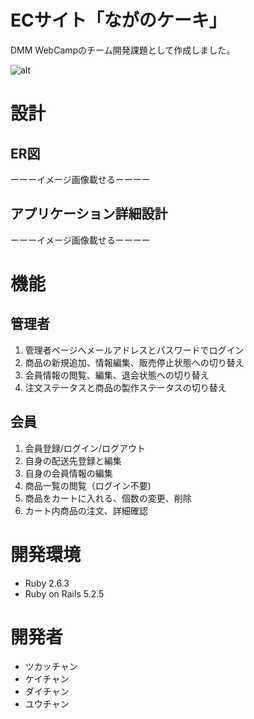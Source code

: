 # ECサイト「ながのケーキ」
DMM WebCampのチーム開発課題として作成しました。

![alt](http://www.mocchiblog.com/wp-content/images/2014/03/github-logo.jpg)



# 設計
## ER図
ーーーイメージ画像載せるーーーー

## アプリケーション詳細設計
ーーーイメージ画像載せるーーーー



# 機能
## 管理者
1. 管理者ページへメールアドレスとパスワードでログイン
2. 商品の新規追加、情報編集、販売停止状態への切り替え
3. 会員情報の閲覧、編集、退会状態への切り替え
4. 注文ステータスと商品の製作ステータスの切り替え

## 会員
1. 会員登録/ログイン/ログアウト
2. 自身の配送先登録と編集
3. 自身の会員情報の編集
4. 商品一覧の閲覧（ログイン不要)
5. 商品をカートに入れる、個数の変更、削除
6. カート内商品の注文、詳細確認



# 開発環境
- Ruby 2.6.3
- Ruby on Rails 5.2.5



# 開発者
- ツカッチャン
- ケイチャン
- ダイチャン
- ユウチャン
